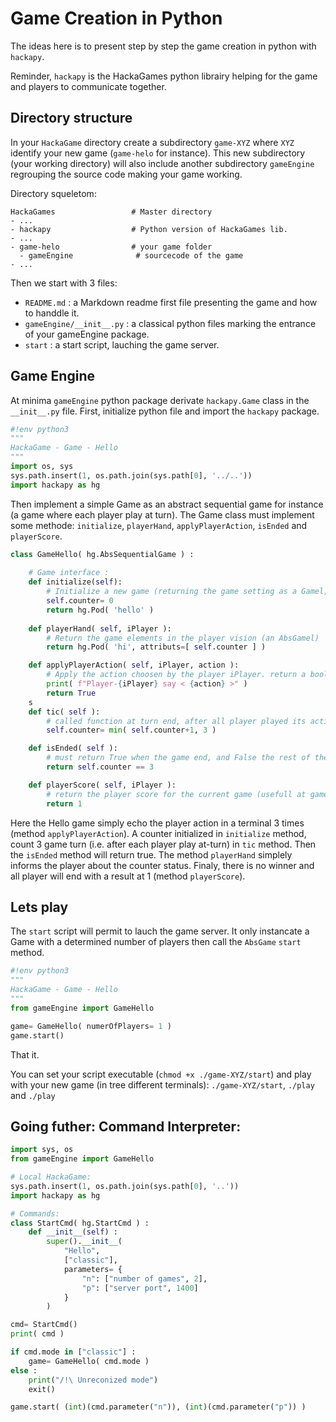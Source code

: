 # Game Creation in Python 

The ideas here is to present step by step the game creation in python with `hackapy`.

Reminder, `hackapy` is the HackaGames python librairy helping for the game and players to communicate together.

## Directory structure 

In your `HackaGame` directory create a subdirectory `game-XYZ` where `XYZ` identify your new game (`game-helo` for instance).
This new subdirectory (your working directory) will also include another subdirectory `gameEngine` regrouping the source code making your game working.

Directory squeletom: 

```
HackaGames                 # Master directory
- ...
- hackapy                  # Python version of HackaGames lib.
- ...
- game-helo                # your game folder
  - gameEngine              # sourcecode of the game
- ...
```

Then we start with 3 files:

- `README.md` : a Markdown readme first file presenting the game and how to handdle it.
- `gameEngine/__init__.py` : a classical python files marking the entrance of your gameEngine package.
- `start` : a start script, lauching the game server.

## Game Engine

At minima `gameEngine` python package derivate `hackapy.Game` class in the  `__init__.py` file. 
First, initialize python file and import the `hackapy` package.

```python 
#!env python3
"""
HackaGame - Game - Hello 
"""
import os, sys
sys.path.insert(1, os.path.join(sys.path[0], '../..'))
import hackapy as hg
```

Then implement a simple Game as an abstract sequential game for instance (a game where each player play at turn).
The Game class must implement some methode: `initialize`, `playerHand`, `applyPlayerAction`, `isEnded` and `playerScore`.

```python
class GameHello( hg.AbsSequentialGame ) :
    
    # Game interface :
    def initialize(self):
        # Initialize a new game (returning the game setting as a Gamel, a game ellement shared with player wake-up)
        self.counter= 0
        return hg.Pod( 'hello' )
        
    def playerHand( self, iPlayer ):
        # Return the game elements in the player vision (an AbsGamel)
        return hg.Pod( 'hi', attributs=[ self.counter ] )  

    def applyPlayerAction( self, iPlayer, action ):
        # Apply the action choosen by the player iPlayer. return a boolean at True if the player terminate its actions for the current turn.
        print( f"Player-{iPlayer} say < {action} >" )
        return True
    s
    def tic( self ):
        # called function at turn end, after all player played its actions. 
        self.counter= min( self.counter+1, 3 )

    def isEnded( self ):
        # must return True when the game end, and False the rest of the time.
        return self.counter == 3

    def playerScore( self, iPlayer ):
        # return the player score for the current game (usefull at game ending)
        return 1
```

Here the Hello game simply echo the player action in a terminal $3$ times (method `applyPlayerAction`).
A counter initialized in `initialize` method, count $3$ game turn (i.e. after each player play at-turn) in `tic` method. 
Then the `isEnded` method will return true.
The method `playerHand` simplely informs the player about the counter status.
Finaly, there is no winner and all player will end with a result at $1$ (method `playerScore`).

## Lets play 

The `start` script will permit to lauch the game server.
It only instancate a Game with a determined number of players then call the `AbsGame` `start` method.

```python
#!env python3
"""
HackaGame - Game - Hello 
"""
from gameEngine import GameHello

game= GameHello( numerOfPlayers= 1 )
game.start()
```

That it. 

You can set your script executable (`chmod +x ./game-XYZ/start`) and play with your new game (in tree different terminals): `./game-XYZ/start`, `./play` and `./play`


## Going futher: Command Interpreter:

```python
import sys, os
from gameEngine import GameHello

# Local HackaGame:
sys.path.insert(1, os.path.join(sys.path[0], '..'))
import hackapy as hg

# Commands:
class StartCmd( hg.StartCmd ) :
    def __init__(self) :
        super().__init__(
            "Hello",
            ["classic"],
            parameters= { 
                "n": ["number of games", 2],
                "p": ["server port", 1400]
            }
        )

cmd= StartCmd()
print( cmd )

if cmd.mode in ["classic"] :
    game= GameHello( cmd.mode )
else :
    print("/!\ Unreconized mode")
    exit()

game.start( (int)(cmd.parameter("n")), (int)(cmd.parameter("p")) )
```

